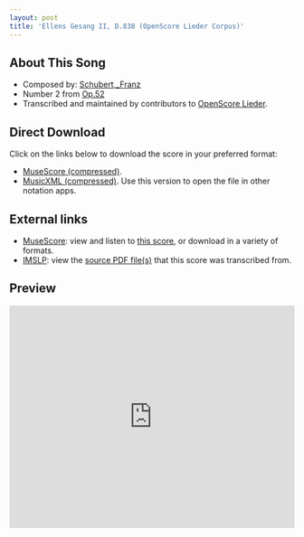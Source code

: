 ```yaml
---
layout: post
title: 'Ellens Gesang II, D.838 (OpenScore Lieder Corpus)'
---
```


## About This Song

- Composed by: [Schubert,_Franz](https://fourscoreandmore.org/openscore/lieder/Schubert,_Franz)
- Number 2 from [Op.52](https://fourscoreandmore.org/openscore/lieder/Schubert,_Franz/Op.52)
- Transcribed and maintained by contributors to [OpenScore Lieder].

[OpenScore Lieder]: https://musescore.com/openscore-lieder-corpus

## Direct Download

Click on the links below to download the score in your preferred format:
- [MuseScore (compressed)](https://github.com/openscore/lieder/blob/main/scores/Schubert,_Franz/Op.52/2_Ellens_Gesang_II,_D.838/lc6181076.mscz?raw=true).
- [MusicXML (compressed)](https://github.com/openscore/lieder/blob/main/scores/Schubert,_Franz/Op.52/2_Ellens_Gesang_II,_D.838/lc6181076.mxl?raw=true). Use this version to open the file in other notation apps.

## External links

- [MuseScore]: view and listen to [this score][MuseScore], or download in a variety of formats.
- [IMSLP]: view the [source PDF file(s)][IMSLP] that this score was transcribed from.

[MuseScore]: https://musescore.com/score/6181076
[IMSLP]: https://imslp.org/wiki/Special:ReverseLookup/62382

## Preview

<iframe width="100%" height="394" src="https://musescore.com/openscore-lieder-corpus/scores/6181076/embed" frameborder="0" allowfullscreen allow="autoplay; fullscreen"></iframe>
